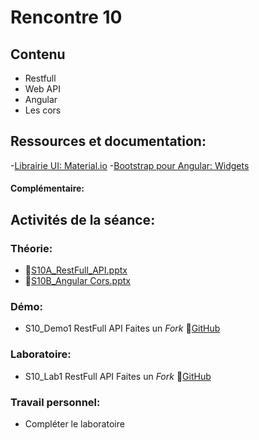 # Rencontre 10

## Contenu
- Restfull
- Web API
- Angular
- Les cors

## Ressources et documentation: 
-[Librairie UI: Material.io](https://material.angular.io/)
-[Bootstrap pour Angular: Widgets](https://ng-bootstrap.github.io/#/components/accordion/examples)
#### Complémentaire: 


## Activités de la séance: 
### Théorie:  
 - 🔗[S10A_RestFull_API.pptx](https://cegepedouardmontpetit-my.sharepoint.com/:p:/r/personal/valerie_turgeon_cegepmontpetit_ca/Documents/420_CW6_SITE/PowerPoints/S10A_RestFull_API.pptx?d=w3adeba3929d842dab1f6653d7201166d&csf=1&web=1&e=Bhr5Bi)
 - 🔗[S10B_Angular Cors.pptx](https://cegepedouardmontpetit-my.sharepoint.com/:p:/r/personal/valerie_turgeon_cegepmontpetit_ca/Documents/420_CW6_SITE/PowerPoints/S10B_Angular%20Cors.pptx?d=wfbfdbc8e12924a74ba0305c6f673f5e9&csf=1&web=1&e=k5jLov)

### Démo:
 - S10_Demo1 RestFull API Faites un *Fork* 🔗[GitHub](https://github.com/ProgWebServicesFC/CW6_S10_Demo1)

### Laboratoire: 
 - S10_Lab1 RestFull API Faites un *Fork* 🔗[GitHub](https://github.com/ProgWebServicesFC/CW6_S10_Lab1)
 
### Travail personnel: 
- Compléter le laboratoire